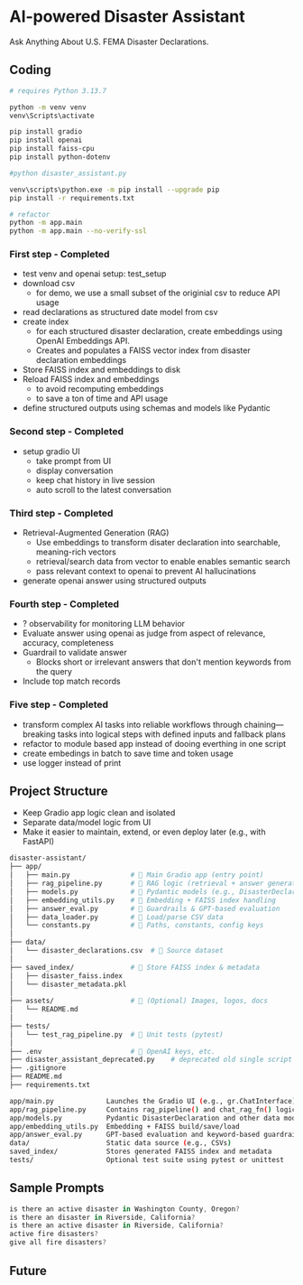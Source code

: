 #  AI-powered Disaster Assistant

Ask Anything About U.S. FEMA Disaster Declarations.

## Coding
```bash
# requires Python 3.13.7

python -m venv venv
venv\Scripts\activate 

pip install gradio
pip install openai
pip install faiss-cpu
pip install python-dotenv

#python disaster_assistant.py 

venv\scripts\python.exe -m pip install --upgrade pip
pip install -r requirements.txt

# refactor
python -m app.main
python -m app.main --no-verify-ssl

```

### First step - Completed
- test venv and openai setup: test_setup
- download csv
    - for demo, we use a small subset of the originial csv to reduce API usage
- read declarations as structured date model from csv
- create index
    - for each structured disaster declaration, create embeddings using OpenAI Embeddings API.
    - Creates and populates a FAISS vector index from disaster declaration embeddings
- Store FAISS index and embeddings to disk
- Reload FAISS index and embeddings 
    - to avoid recomputing embeddings
    - to save a ton of time and API usage
- define structured outputs using schemas and models like Pydantic
### Second step - Completed
- setup gradio UI
    - take prompt from UI
    - display conversation
    - keep chat history in live session
    - auto scroll to the latest conversation

### Third step - Completed
- Retrieval-Augmented Generation (RAG)
    - Use embeddings to transform disater declaration into searchable, meaning-rich vectors
    - retrieval/search data from vector to enable enables semantic search
    - pass relevant context to openai to prevent AI hallucinations
- generate openai answer using structured outputs

### Fourth step - Completed
- ? observability for monitoring LLM behavior
- Evaluate answer using openai as judge from aspect of relevance, accuracy, completeness
- Guardrail to validate answer
    - Blocks short or irrelevant answers that don't mention keywords from the query
- Include top match records

### Five step - Completed
- transform complex AI tasks into reliable workflows through chaining—breaking tasks into logical steps with defined inputs and fallback plans
- refactor to module based app instead of dooing everthing in one script
- create embedings in batch to save time and token usage
- use logger instead of print

## Project Structure
- Keep Gradio app logic clean and isolated
- Separate data/model logic from UI
- Make it easier to maintain, extend, or even deploy later (e.g., with FastAPI)

```bash
disaster-assistant/
├── app/
│   ├── main.py               # 🔹 Main Gradio app (entry point)
│   ├── rag_pipeline.py       # 🔹 RAG logic (retrieval + answer generation) 
│   ├── models.py             # 🔹 Pydantic models (e.g., DisasterDeclaration)
│   ├── embedding_utils.py    # 🔹 Embedding + FAISS index handling
│   ├── answer_eval.py        # 🔹 Guardrails & GPT-based evaluation
│   ├── data_loader.py        # 🔹 Load/parse CSV data
│   └── constants.py          # 🔹 Paths, constants, config keys
│
├── data/
│   └── disaster_declarations.csv  # 🔹 Source dataset
│
├── saved_index/              # 🔹 Store FAISS index & metadata
│   ├── disaster_faiss.index
│   └── disaster_metadata.pkl
│
├── assets/                   # 🔹 (Optional) Images, logos, docs
│   └── README.md
│
├── tests/
│   └── test_rag_pipeline.py  # 🔹 Unit tests (pytest)
│
├── .env                      # 🔹 OpenAI keys, etc.
├── disaster_assistant_deprecated.py    # deprecated old single script version
├── .gitignore
├── README.md
├── requirements.txt

app/main.py	            Launches the Gradio UI (e.g., gr.ChatInterface)
app/rag_pipeline.py	    Contains rag_pipeline() and chat_rag_fn() logic
app/models.py	        Pydantic DisasterDeclaration and other data models
app/embedding_utils.py	Embedding + FAISS build/save/load
app/answer_eval.py	    GPT-based evaluation and keyword-based guardrails
data/	                Static data source (e.g., CSVs)
saved_index/	        Stores generated FAISS index and metadata
tests/	                Optional test suite using pytest or unittest
```


## Sample Prompts
```js
is there an active disaster in Washington County, Oregon? 
is there an disaster in Riverside, California? 
is there an active disaster in Riverside, California?
active fire disasters? 
give all fire disasters?
```

## Future
